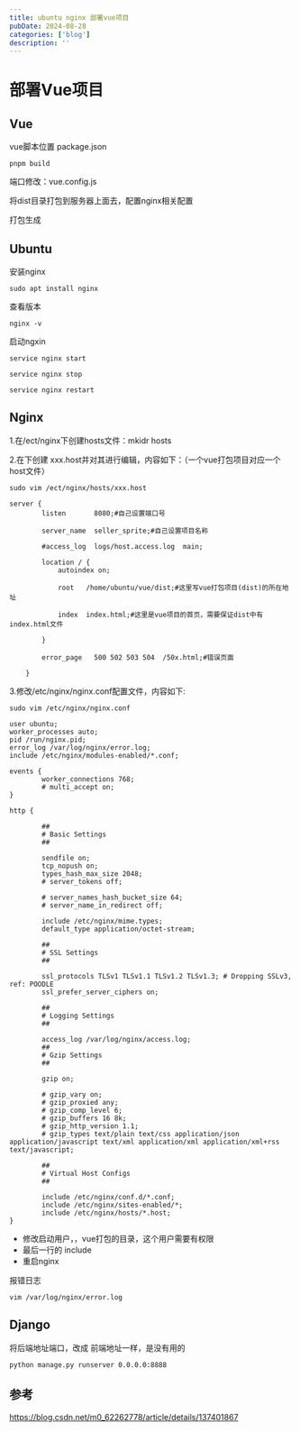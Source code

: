 ```yaml
---
title: ubuntu nginx 部署vue项目
pubDate: 2024-08-28
categories: ['blog']
description: ''
---
```


# 部署Vue项目

## Vue

vue脚本位置 package.json

```
pnpm build
```



端口修改：vue.config.js



将dist目录打包到服务器上面去，配置nginx相关配置



打包生成

## Ubuntu

安装nginx

```
sudo apt install nginx

```

查看版本

```
nginx -v

```

启动ngxin

```
service nginx start
```

```
service nginx stop
```

```
service nginx restart
```







## Nginx

1.在/ect/nginx下创建hosts文件：mkidr hosts

2.在下创建 xxx.host并对其进行编辑，内容如下：（一个vue打包项目对应一个host文件）

```
sudo vim /ect/nginx/hosts/xxx.host
```



```
server {
        listen       8080;#自己设置端口号

        server_name  seller_sprite;#自己设置项目名称

        #access_log  logs/host.access.log  main;

        location / {
            autoindex on;

            root   /home/ubuntu/vue/dist;#这里写vue打包项目(dist)的所在地址

            index  index.html;#这里是vue项目的首页，需要保证dist中有index.html文件

        }

        error_page   500 502 503 504  /50x.html;#错误页面

    }

```

3.修改/etc/nginx/nginx.conf配置文件，内容如下:

```
sudo vim /etc/nginx/nginx.conf
```



```
user ubuntu;
worker_processes auto;
pid /run/nginx.pid;
error_log /var/log/nginx/error.log;
include /etc/nginx/modules-enabled/*.conf;

events {
        worker_connections 768;
        # multi_accept on;
}

http {

        ##
        # Basic Settings
        ##

        sendfile on;
        tcp_nopush on;
        types_hash_max_size 2048;
        # server_tokens off;

        # server_names_hash_bucket_size 64;
        # server_name_in_redirect off;

        include /etc/nginx/mime.types;
        default_type application/octet-stream;

        ##
        # SSL Settings
        ##

        ssl_protocols TLSv1 TLSv1.1 TLSv1.2 TLSv1.3; # Dropping SSLv3, ref: POODLE
        ssl_prefer_server_ciphers on;

        ##
        # Logging Settings
        ##

        access_log /var/log/nginx/access.log;
        ##
        # Gzip Settings
        ##

        gzip on;

        # gzip_vary on;
        # gzip_proxied any;
        # gzip_comp_level 6;
        # gzip_buffers 16 8k;
        # gzip_http_version 1.1;
        # gzip_types text/plain text/css application/json application/javascript text/xml application/xml application/xml+rss text/javascript;

        ##
        # Virtual Host Configs
        ##

        include /etc/nginx/conf.d/*.conf;
        include /etc/nginx/sites-enabled/*;
        include /etc/nginx/hosts/*.host;
}

```



* 修改启动用户，，vue打包的目录，这个用户需要有权限
* 最后一行的 include
* 重启nginx

报错日志

```
vim /var/log/nginx/error.log
```



## Django

将后端地址端口，改成 前端地址一样，是没有用的 

```
python manage.py runserver 0.0.0.0:8888
```



## 参考

https://blog.csdn.net/m0_62262778/article/details/137401867




